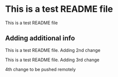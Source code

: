 # This is a test README file

This is a test README file

## Adding additional info

This is a test README file. Adding 2nd change

This is a test README file. Adding 3rd change

4th change to be pushed remotely
